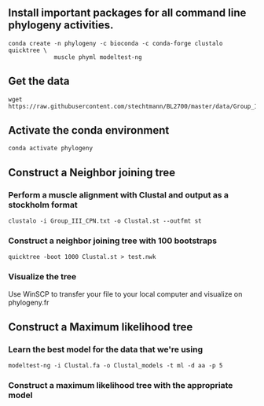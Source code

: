 ## Install important packages for all command line phylogeny activities.
```{BASH}
conda create -n phylogeny -c bioconda -c conda-forge clustalo quicktree \
             muscle phyml modeltest-ng
```

## Get the data
```{BASH}
wget https://raw.githubusercontent.com/stechtmann/BL2700/master/data/Group_III_CPN.txt
```

## Activate the conda environment
```{BASH}
conda activate phylogeny
```

## Construct a Neighbor joining tree
### Perform a muscle alignment with Clustal and output as a stockholm format
```{BASH}
clustalo -i Group_III_CPN.txt -o Clustal.st --outfmt st
```

### Construct a neighbor joining tree with 100 bootstraps
```{BASH}
quicktree -boot 1000 Clustal.st > test.nwk
```

### Visualize the tree
Use WinSCP to transfer your file to your local computer and visualize on phylogeny.fr

## Construct a Maximum likelihood tree
### Learn the best model for the data that we're using
```{BASH}
modeltest-ng -i Clustal.fa -o Clustal_models -t ml -d aa -p 5 
```

### Construct a maximum likelihood tree with the appropriate model



